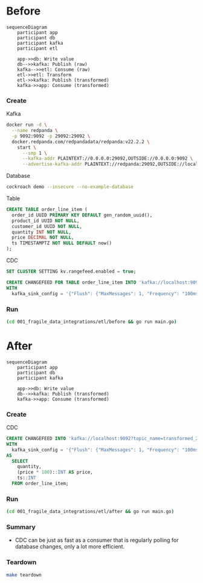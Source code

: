 # Before

``` mermaid
sequenceDiagram
    participant app
    participant db
    participant kafka
    participant etl
    
    app->>db: Write value
    db-->>kafka: Publish (raw)
    kafka-->>etl: Consume (raw)
    etl->>etl: Transform
    etl->>kafka: Publish (transformed)
    kafka->>app: Consume (transformed)
```

### Create

Kafka

``` sh
docker run -d \
  --name redpanda \
  -p 9092:9092 -p 29092:29092 \
  docker.redpanda.com/redpandadata/redpanda:v22.2.2 \
    start \
      --smp 1 \
      --kafka-addr PLAINTEXT://0.0.0.0:29092,OUTSIDE://0.0.0.0:9092 \
      --advertise-kafka-addr PLAINTEXT://redpanda:29092,OUTSIDE://localhost:9092
```

Database

``` sh
cockroach demo --insecure --no-example-database
```

Table

``` sql
CREATE TABLE order_line_item (
  order_id UUID PRIMARY KEY DEFAULT gen_random_uuid(),
  product_id UUID NOT NULL,
  customer_id UUID NOT NULL,
  quantity INT NOT NULL,
  price DECIMAL NOT NULL,
  ts TIMESTAMPTZ NOT NULL DEFAULT now()
);
```

CDC

``` sql
SET CLUSTER SETTING kv.rangefeed.enabled = true;

CREATE CHANGEFEED FOR TABLE order_line_item INTO 'kafka://localhost:9092?topic_name=raw'
WITH
  kafka_sink_config = '{"Flush": {"MaxMessages": 1, "Frequency": "100ms"}, "RequiredAcks": "ONE"}';
```

### Run

``` sh
(cd 001_fragile_data_integrations/etl/before && go run main.go)
```

# After

``` mermaid
sequenceDiagram
    participant app
    participant db
    participant kafka
    
    app->>db: Write value
    db-->>kafka: Publish (transformed)
    kafka->>app: Consume (transformed)
```

### Create

CDC

``` sql
CREATE CHANGEFEED INTO 'kafka://localhost:9092?topic_name=transformed_2'
WITH
  kafka_sink_config = '{"Flush": {"MaxMessages": 1, "Frequency": "100ms"}, "RequiredAcks": "ONE"}'
AS
  SELECT
    quantity,
    (price * 100)::INT AS price,
    ts::INT
  FROM order_line_item;
```

### Run

``` sh
(cd 001_fragile_data_integrations/etl/after && go run main.go)
```

### Summary

* CDC can be just as fast as a consumer that is regularly polling for database changes, only a lot more efficient.

### Teardown

``` sh
make teardown
```